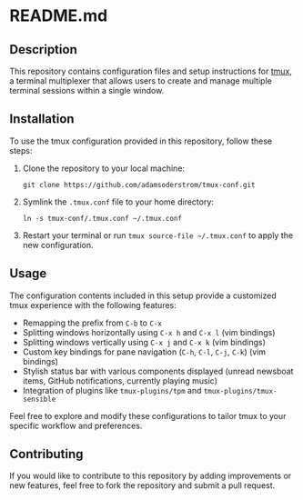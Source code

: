 # README.md

## Description
This repository contains configuration files and setup instructions for [tmux](https://github.com/tmux/tmux), a terminal multiplexer that allows users to create and manage multiple terminal sessions within a single window.

## Installation
To use the tmux configuration provided in this repository, follow these steps:
1. Clone the repository to your local machine:
   ```
   git clone https://github.com/adamsoderstrom/tmux-conf.git
   ```
2. Symlink the `.tmux.conf` file to your home directory:
   ```
   ln -s tmux-conf/.tmux.conf ~/.tmux.conf
   ```
3. Restart your terminal or run `tmux source-file ~/.tmux.conf` to apply the new configuration.

## Usage

The configuration contents included in this setup provide a customized tmux experience with the following features:

- Remapping the prefix from `C-b` to `C-x`
- Splitting windows horizontally using `C-x h` and `C-x l` (vim bindings)
- Splitting windows vertically using `C-x j` and `C-x k` (vim bindings)
- Custom key bindings for pane navigation (`C-h`, `C-l`, `C-j`, `C-k`) (vim bindings)
- Stylish status bar with various components displayed (unread newsboat items, GitHub notifications, currently playing music)
- Integration of plugins like `tmux-plugins/tpm` and `tmux-plugins/tmux-sensible`

Feel free to explore and modify these configurations to tailor tmux to your specific workflow and preferences.

## Contributing

If you would like to contribute to this repository by adding improvements or new features, feel free to fork the repository and submit a pull request.
